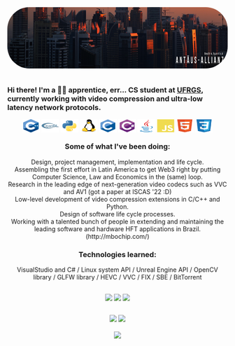 <!-- Pics -->
<div align="center">
  <img align="center" alt="GarrenSouza-allianz" height="140" style="border-radius:50px;" src="https://raw.githubusercontent.com/GarrenSouza/GarrenSouza/main/img/cover.png">
</div>

#

### Hi there! I'm a 🧙‍♂️ apprentice, err... CS student at [UFRGS](http://www.ufrgs.br/ufrgs/inicial), currently working with video compression and ultra-low latency network protocols.

  
<!-- Languages and Tools -->    

<div align="center">
  <img align="center" alt="GarrenSouza-C++" height="30" width="40" src="https://raw.githubusercontent.com/devicons/devicon/master/icons/cplusplus/cplusplus-original.svg">
  <img align="center" alt="GarrenSouza-OpenGl" height="30" width="40" src="https://raw.githubusercontent.com/devicons/devicon/master/icons/opengl/opengl-original.svg">
  <img align="center" alt="GarrenSouza-Python" height="30" width="40" src="https://raw.githubusercontent.com/devicons/devicon/master/icons/python/python-original.svg">    
  <img align="center" alt="GarrenSouza-Linux" height="30" width="40" src="https://raw.githubusercontent.com/devicons/devicon/master/icons/linux/linux-original.svg">
  <img align="center" alt="GarrenSouza-C" height="30" width="40" src="https://raw.githubusercontent.com/devicons/devicon/master/icons/c/c-original.svg">
  <img align="center" alt="GarrenSouza-Csharp" height="30" width="40" src="https://raw.githubusercontent.com/devicons/devicon/master/icons/csharp/csharp-original.svg">
  <img align="center" alt="GarrenSouza-Java" height="30" width="40" src="https://raw.githubusercontent.com/devicons/devicon/master/icons/java/java-original.svg">  
  <img align="center" alt="GarrenSouza-Js" height="30" width="40" src="https://raw.githubusercontent.com/devicons/devicon/master/icons/javascript/javascript-plain.svg">
  <img align="center" alt="GarrenSouza-HTML" height="30" width="40" src="https://raw.githubusercontent.com/devicons/devicon/master/icons/html5/html5-original.svg">
  <img align="center" alt="GarrenSouza-CSS" height="30" width="40" src="https://raw.githubusercontent.com/devicons/devicon/master/icons/css3/css3-original.svg">  
</div>

<div align="center">
  <h3> Some of what I've been doing: </h3>
  <p> Design, project management, implementation and life cycle. <br>
      Assembling the first effort in Latin America to get Web3 right by putting Computer Science, Law and Economics in the (same) loop. <br>
      Research in the leading edge of next-generation video codecs such as VVC and AV1 (got a paper at ISCAS '22 :D) <br>
      Low-level development of video compression extensions in C/C++ and Python. <br>
      Design of software life cycle processes. <br>
      Working with a talented bunch of people in extending and maintaining the leading software and hardware HFT applications in Brazil. <br> 
      (http://mbochip.com/)</p>
</div>

<div align="center">
  <h3> Technologies learned: </h3>
  VisualStudio and C# / 
  Linux system API /
  Unreal Engine API /
  OpenCV library /
  GLFW library /
  HEVC /
  VVC /
  FIX /
  SBE /
  BitTorrent
</div>

##
  
<!-- Social -->  
  
<div align="center"> 
  <a href="https://www.instagram.com/_garren.s/" target="_blank"><img src="https://img.shields.io/badge/-Instagram-%23E4405F?style=for-the-badge&logo=instagram&logoColor=white" target="_blank"></a>
  <a href = "mailto:contato.garren@gmail.com"><img src="https://img.shields.io/badge/-Gmail-%23333?style=for-the-badge&logo=gmail&logoColor=white" target="_blank"></a>
  <a href="https://www.linkedin.com/in/garrenlus-souza/" target="_blank"><img src="https://img.shields.io/badge/-LinkedIn-%230077B5?style=for-the-badge&logo=linkedin&logoColor=white" target="_blank"></a> 
</div>  

##  
  
<div align="center">
  <img height="180em" src="https://github-readme-stats.vercel.app/api/top-langs/?username=GarrenSouza&layout=compact&langs_count=7&theme=dracula"/>    
  <img height="180em" src="https://github-readme-stats.vercel.app/api?username=GarrenSouza&show_icons=true&theme=dracula&include_all_commits=true&count_private=true"/>
</div>

<br>

<!-- Stats -->   
<div align="center">
  <img align="center" height="220em" src="https://github-readme-streak-stats.herokuapp.com/?user=GarrenSouza&count_private=true&theme=dracula&include_all_commits=true">   
</div>
 
